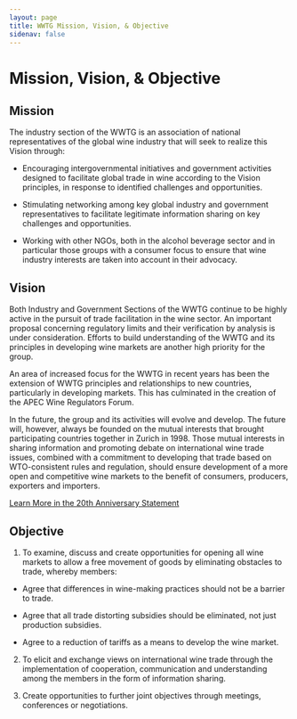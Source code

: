 ```yaml
---
layout: page
title: WWTG Mission, Vision, & Objective
sidenav: false
---
```

# Mission, Vision, & Objective

## Mission
The industry section of the WWTG is an association of national representatives of the global wine industry that will seek to realize this Vision through:

- Encouraging intergovernmental initiatives and government activities designed to facilitate global trade in wine according to the Vision principles, in response to identified challenges and opportunities.

- Stimulating networking among key global industry and government representatives to facilitate legitimate information sharing on key challenges and opportunities.

- Working with other NGOs, both in the alcohol beverage sector and in particular those groups with a consumer focus to ensure that wine industry interests are taken into account in their advocacy.

## Vision
Both Industry and Government Sections of the WWTG continue to be highly active in the pursuit of trade facilitation in the wine sector. An important proposal concerning regulatory limits and their verification by analysis is under consideration. Efforts to build understanding of the WWTG and its principles in developing wine markets are another high priority for the group.

An area of increased focus for the WWTG in recent years has been the extension of WWTG principles and relationships to new countries, particularly in developing markets. This has culminated in the creation of the APEC Wine Regulators Forum.

In the future, the group and its activities will evolve and develop. The future will, however, always be founded on the mutual interests that brought participating countries together in Zurich in 1998. Those mutual interests in sharing information and promoting debate on international wine trade issues, combined with a commitment to developing that trade based on WTO-consistent rules and regulation, should ensure development of a more open and competitive wine markets to the benefit of consumers, producers, exporters and importers.

<a class="usa-button" href="/twenty-yr-statement">Learn More in the 20th Anniversary Statement</a>

## Objective
1) To examine, discuss and create opportunities for opening all wine markets to allow a free movement of goods by eliminating obstacles to trade, whereby members:

- Agree that differences in wine-making practices should not be a barrier to trade.

- Agree that all trade distorting subsidies should be eliminated, not just production subsidies.

- Agree to a reduction of tariffs as a means to develop the wine market.

2) To elicit and exchange views on international wine trade through the implementation of cooperation, communication and understanding among the members in the form of information sharing.

3) Create opportunities to further joint objectives through meetings, conferences or negotiations.
